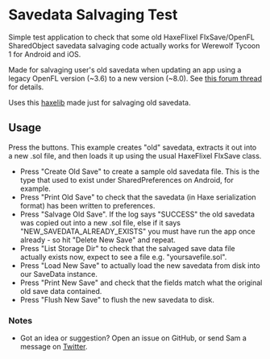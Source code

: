 # Savedata Salvaging Test

Simple test application to check that some old HaxeFlixel FlxSave/OpenFL SharedObject savedata salvaging code actually works for Werewolf Tycoon 1 for Android and iOS.

Made for salvaging user's old savedata when updating an app using a legacy OpenFL version (~3.6) to a new version (~8.0). See [this forum thread](https://community.openfl.org/t/need-help-loading-old-android-and-ios-saves/10400) for details.

Uses this [haxelib](https://github.com/Tw1ddle/samcodes-mobileprefs) made just for salvaging old savedata.

## Usage

Press the buttons. This example creates "old" savedata, extracts it out into a new .sol file, and then loads it up using the usual HaxeFlixel FlxSave class.

 * Press "Create Old Save" to create a sample old savedata file. This is the type that used to exist under SharedPreferences on Android, for example.
 * Press "Print Old Save" to check that the savedata (in Haxe serialization format) has been written to preferences.
 * Press "Salvage Old Save". If the log says "SUCCESS" the old savedata was copied out into a new .sol file, else if it says "NEW_SAVEDATA_ALREADY_EXISTS" you must have run the app once already - so hit "Delete New Save" and repeat.
 * Press "List Storage Dir" to check that the salvaged save data file actually exists now, expect to see a file e.g. "yoursavefile.sol".
 * Press "Load New Save" to actually load the new savedata from disk into our SaveData instance.
 * Press "Print New Save" and check that the fields match what the original old save data contained.
 * Press "Flush New Save" to flush the new savedata to disk.

 ### Notes

 * Got an idea or suggestion? Open an issue on GitHub, or send Sam a message on [Twitter](https://twitter.com/Sam_Twidale).